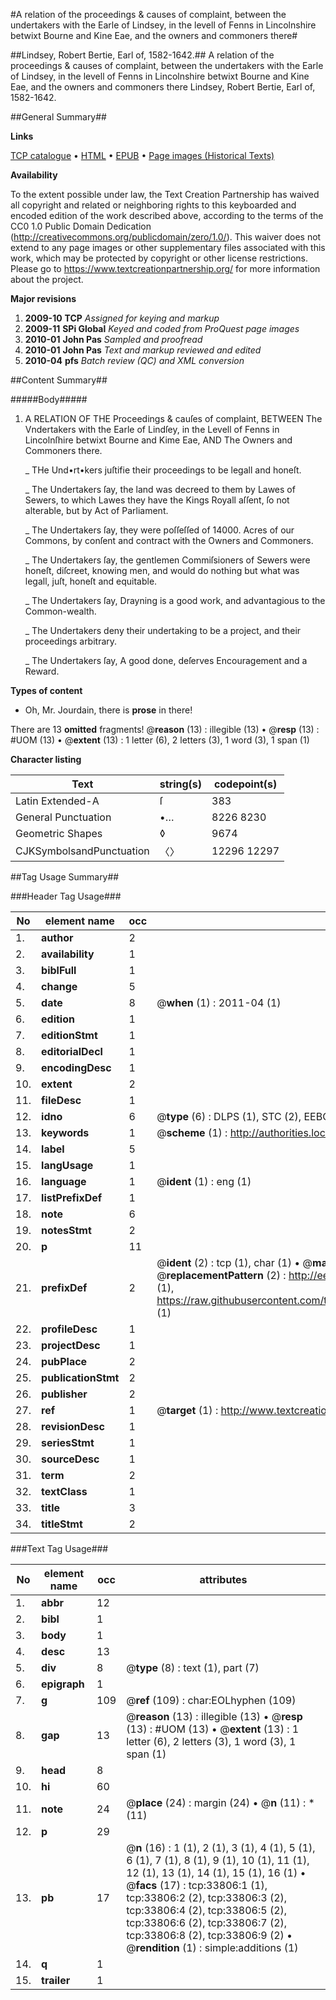 #A relation of the proceedings & causes of complaint, between the undertakers with the Earle of Lindsey, in the levell of Fenns in Lincolnshire betwixt Bourne and Kine Eae, and the owners and commoners there#

##Lindsey, Robert Bertie, Earl of, 1582-1642.##
A relation of the proceedings & causes of complaint, between the undertakers with the Earle of Lindsey, in the levell of Fenns in Lincolnshire betwixt Bourne and Kine Eae, and the owners and commoners there
Lindsey, Robert Bertie, Earl of, 1582-1642.

##General Summary##

**Links**

[TCP catalogue](http://www.ota.ox.ac.uk/tcp/)  • 
[HTML](http://tei.it.ox.ac.uk/tcp/Texts-HTML/free/A48/A48598.html)  • 
[EPUB](http://tei.it.ox.ac.uk/tcp/Texts-EPUB/free/A48/A48598.epub) • 
[Page images (Historical Texts)](https://historicaltexts.jisc.ac.uk/eebo-99829367e)

**Availability**

To the extent possible under law, the Text Creation Partnership has waived all copyright and related or neighboring rights to this keyboarded and encoded edition of the work described above, according to the terms of the CC0 1.0 Public Domain Dedication (http://creativecommons.org/publicdomain/zero/1.0/). This waiver does not extend to any page images or other supplementary files associated with this work, which may be protected by copyright or other license restrictions. Please go to https://www.textcreationpartnership.org/ for more information about the project.

**Major revisions**

1. __2009-10__ __TCP__ *Assigned for keying and markup*
1. __2009-11__ __SPi Global__ *Keyed and coded from ProQuest page images*
1. __2010-01__ __John Pas__ *Sampled and proofread*
1. __2010-01__ __John Pas__ *Text and markup reviewed and edited*
1. __2010-04__ __pfs__ *Batch review (QC) and XML conversion*

##Content Summary##

#####Body#####

1. A RELATION OF THE Proceedings & cauſes of complaint, BETWEEN The Vndertakers with the Earle of Lindſey, in the Levell of Fenns in Lincolnſhire betwixt Bourne and Kime Eae, AND The Owners and Commoners there.

    _ THe Und•rt•kers juſtifie their proceedings to be legall and honeſt.

    _ The Undertakers ſay, the land was decreed to them by Lawes of Sewers, to which Lawes they have the Kings Royall aſſent, ſo not alterable, but by Act of Parliament.

    _ The Undertakers ſay, they were poſſeſſed of 14000. Acres of our Commons, by conſent and contract with the Owners and Commoners.

    _ The Undertakers ſay, the gentlemen Commiſsioners of Sewers were honeſt, diſcreet, knowing men, and would do nothing but what was legall, juſt, honeſt and equitable.

    _ The Undertakers ſay, Drayning is a good work, and advantagious to the Common-wealth.

    _ The Undertakers deny their undertaking to be a project, and their proceedings arbitrary.

    _ The Undertakers ſay, A good done, deſerves Encouragement and a Reward.

**Types of content**

  * Oh, Mr. Jourdain, there is **prose** in there!

There are 13 **omitted** fragments! 
 @__reason__ (13) : illegible (13)  •  @__resp__ (13) : #UOM (13)  •  @__extent__ (13) : 1 letter (6), 2 letters (3), 1 word (3), 1 span (1)

**Character listing**


|Text|string(s)|codepoint(s)|
|---|---|---|
|Latin Extended-A|ſ|383|
|General Punctuation|•…|8226 8230|
|Geometric Shapes|◊|9674|
|CJKSymbolsandPunctuation|〈〉|12296 12297|

##Tag Usage Summary##

###Header Tag Usage###

|No|element name|occ|attributes|
|---|---|---|---|
|1.|__author__|2||
|2.|__availability__|1||
|3.|__biblFull__|1||
|4.|__change__|5||
|5.|__date__|8| @__when__ (1) : 2011-04 (1)|
|6.|__edition__|1||
|7.|__editionStmt__|1||
|8.|__editorialDecl__|1||
|9.|__encodingDesc__|1||
|10.|__extent__|2||
|11.|__fileDesc__|1||
|12.|__idno__|6| @__type__ (6) : DLPS (1), STC (2), EEBO-CITATION (1), PROQUEST (1), VID (1)|
|13.|__keywords__|1| @__scheme__ (1) : http://authorities.loc.gov/ (1)|
|14.|__label__|5||
|15.|__langUsage__|1||
|16.|__language__|1| @__ident__ (1) : eng (1)|
|17.|__listPrefixDef__|1||
|18.|__note__|6||
|19.|__notesStmt__|2||
|20.|__p__|11||
|21.|__prefixDef__|2| @__ident__ (2) : tcp (1), char (1)  •  @__matchPattern__ (2) : ([0-9\-]+):([0-9IVX]+) (1), (.+) (1)  •  @__replacementPattern__ (2) : http://eebo.chadwyck.com/downloadtiff?vid=$1&page=$2 (1), https://raw.githubusercontent.com/textcreationpartnership/Texts/master/tcpchars.xml#$1 (1)|
|22.|__profileDesc__|1||
|23.|__projectDesc__|1||
|24.|__pubPlace__|2||
|25.|__publicationStmt__|2||
|26.|__publisher__|2||
|27.|__ref__|1| @__target__ (1) : http://www.textcreationpartnership.org/docs/. (1)|
|28.|__revisionDesc__|1||
|29.|__seriesStmt__|1||
|30.|__sourceDesc__|1||
|31.|__term__|2||
|32.|__textClass__|1||
|33.|__title__|3||
|34.|__titleStmt__|2||


###Text Tag Usage###

|No|element name|occ|attributes|
|---|---|---|---|
|1.|__abbr__|12||
|2.|__bibl__|1||
|3.|__body__|1||
|4.|__desc__|13||
|5.|__div__|8| @__type__ (8) : text (1), part (7)|
|6.|__epigraph__|1||
|7.|__g__|109| @__ref__ (109) : char:EOLhyphen (109)|
|8.|__gap__|13| @__reason__ (13) : illegible (13)  •  @__resp__ (13) : #UOM (13)  •  @__extent__ (13) : 1 letter (6), 2 letters (3), 1 word (3), 1 span (1)|
|9.|__head__|8||
|10.|__hi__|60||
|11.|__note__|24| @__place__ (24) : margin (24)  •  @__n__ (11) : * (11)|
|12.|__p__|29||
|13.|__pb__|17| @__n__ (16) : 1 (1), 2 (1), 3 (1), 4 (1), 5 (1), 6 (1), 7 (1), 8 (1), 9 (1), 10 (1), 11 (1), 12 (1), 13 (1), 14 (1), 15 (1), 16 (1)  •  @__facs__ (17) : tcp:33806:1 (1), tcp:33806:2 (2), tcp:33806:3 (2), tcp:33806:4 (2), tcp:33806:5 (2), tcp:33806:6 (2), tcp:33806:7 (2), tcp:33806:8 (2), tcp:33806:9 (2)  •  @__rendition__ (1) : simple:additions (1)|
|14.|__q__|1||
|15.|__trailer__|1||
